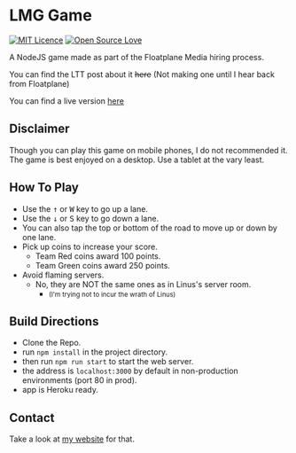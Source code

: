 # LMG Game
[![MIT Licence](https://badges.frapsoft.com/os/mit/mit.svg)](https://github.com/sonicer105/LMGGame/blob/master/LICENSE)
[![Open Source Love](https://badges.frapsoft.com/os/v1/open-source.svg)](https://github.com/sonicer105/LMGGame/blob/master/LICENSE)


A NodeJS game made as part of the Floatplane Media hiring process.

You can find the LTT post about it ~~here~~ (Not making one until I hear back from Floatplane)

You can find a live version [here](https://infinite-brook-45557.herokuapp.com/)
## Disclaimer
Though you can play this game on mobile phones, I do not recommended it. The game is best enjoyed on a desktop. Use a
tablet at the vary least.
## How To Play
* Use the <kbd>&uparrow;</kbd> or <kbd>W</kbd> key to go up a lane.
* Use the <kbd>&downarrow;</kbd> or <kbd>S</kbd> key to go down a lane.
* You can also tap the top or bottom of the road to move up or down by one lane.
* Pick up coins to increase your score.
  * Team Red coins award 100 points.
  * Team Green coins award 250 points.
* Avoid flaming servers.
  * No, they are NOT the same ones as in Linus's server room.
    * <small>(I'm trying not to incur the wrath of Linus)</small>
## Build Directions
* Clone the Repo.
* run `npm install` in the project directory.
* then run `npm run start` to start the web server.
* the address is `localhost:3000` by default in non-production environments (port 80 in prod).
* app is Heroku ready.
## Contact
Take a look at [my website](https://sailextech.me/resume#Socials) for that.